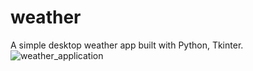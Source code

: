 # weather
A simple desktop weather app built with Python, Tkinter.
 ![weather_application](https://github.com/user-attachments/assets/7936f5f2-fecb-4ee6-842f-38afae6fa401)

